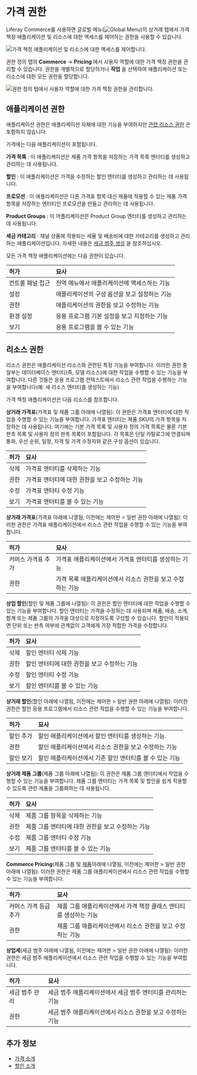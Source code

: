 # 가격 권한

Liferay Commerce를 사용하면 글로벌 메뉴(![Global Menu](../../images/icon-applications-menu.png))의 상거래 탭에서 가격 책정 애플리케이션 및 리소스에 대한 액세스를 제어하는 권한을 사용할 수 있습니다.

![가격 책정 애플리케이션 및 리소스에 대한 액세스를 제어합니다.](./pricing-permissions/images/01.png)

권한 정의 탭의 **Commerce** &rarr; **Pricing** 에서 사용자 역할에 대한 가격 책정 권한을 관리할 수 있습니다. 권한을 개별적으로 할당하거나 **작업** 을 선택하여 애플리케이션 또는 리소스에 대한 모든 권한을 할당합니다.

![권한 정의 탭에서 사용자 역할에 대한 가격 책정 권한을 관리합니다.](./pricing-permissions/images/02.png)

## 애플리케이션 권한

애플리케이션 권한은 애플리케이션 자체에 대한 기능을 부여하지만 [관련 리소스 권한](#resource-permissions) 은 포함하지 않습니다.

가격에는 다음 애플리케이션이 포함됩니다.

**가격 목록** : 이 애플리케이션은 제품 가격 항목을 저장하는 가격 목록 엔터티를 생성하고 관리하는 데 사용됩니다.

**할인** : 이 애플리케이션은 가격을 수정하는 할인 엔터티를 생성하고 관리하는 데 사용됩니다.

**프로모션** : 이 애플리케이션은 다른 가격표 항목 대신 제품에 적용할 수 있는 제품 가격 항목을 저장하는 엔터티인 프로모션을 만들고 관리하는 데 사용됩니다.

**Product Groups** : 이 어플리케이션은 Product Group 엔터티를 생성하고 관리하는데 사용됩니다.

**세금 카테고리** : 채널 상품에 적용되는 세율 및 배송비에 대한 카테고리를 생성하고 관리하는 애플리케이션입니다. 자세한 내용은 [세금 범주 생성](../../pricing/configuring-taxes/creating-tax-categories.md) 을 참조하십시오.

모든 가격 책정 애플리케이션에는 다음 권한이 있습니다.

| 허가        | 묘사                        |
|:--------- |:------------------------- |
| 컨트롤 패널 접근 | 전역 메뉴에서 애플리케이션에 액세스하는 기능  |
| 설정        | 애플리케이션의 구성 옵션을 보고 설정하는 기능 |
| 권한        | 애플리케이션의 권한을 보고 수정하는 기능    |
| 환경 설정     | 응용 프로그램 기본 설정을 보고 지정하는 기능 |
| 보기        | 응용 프로그램을 볼 수 있는 기능        |

## 리소스 권한

리소스 권한은 애플리케이션 리소스와 관련된 특정 기능을 부여합니다. 이러한 권한 중 일부는 데이터베이스 엔터티(즉, 모델 리소스)에 대한 작업을 수행할 수 있는 기능을 부여합니다. 다른 것들은 응용 프로그램 컨텍스트에서 리소스 관련 작업을 수행하는 기능을 부여합니다(예: 새 리소스 엔터티를 생성하는 기능).

가격 책정 애플리케이션은 다음 리소스를 참조합니다.

**상거래 가격표**(가격표 및 제품 그룹 아래에 나열됨): 이 권한은 가격표 엔터티에 대한 작업을 수행할 수 있는 기능을 부여합니다. 가격표 엔터티는 제품 SKU의 가격 항목을 저장하는 데 사용됩니다. 여기에는 기본 가격 목록 및 사용자 정의 가격 목록은 물론 기본 판촉 목록 및 사용자 정의 판촉 목록이 포함됩니다. 각 목록은 단일 카탈로그에 연결되며 통화, 우선 순위, 일정, 자격 및 가격 수정자와 같은 구성 옵션이 있습니다.

| 허가 | 묘사                         |
|:-- |:-------------------------- |
| 삭제 | 가격표 엔터티를 삭제하는 기능           |
| 권한 | 가격표 엔터티에 대한 권한을 보고 수정하는 기능 |
| 수정 | 가격표 엔터티 수정 기능              |
| 보기 | 가격표 엔터티를 볼 수 있는 기능         |

**상거래 가격표**(가격표 아래에 나열됨, 이전에는 제어판 > 일반 권한 아래에 나열됨): 이러한 권한은 가격표 애플리케이션에서 리소스 관련 작업을 수행할 수 있는 기능을 부여합니다.

| 허가         | 묘사                                |
|:---------- |:--------------------------------- |
| 커머스 가격표 추가 | 가격표 애플리케이션에서 가격표 엔터티를 생성하는 기능     |
| 권한         | 가격 목록 애플리케이션에서 리소스 권한을 보고 수정하는 기능 |

**상업 할인**(할인 및 제품 그룹에 나열됨): 이 권한은 할인 엔터티에 대한 작업을 수행할 수 있는 기능을 부여합니다. 할인 엔터티는 가격을 수정하는 데 사용되며 제품, 배송, 소계, 합계 또는 제품 그룹의 가격을 대상으로 지정하도록 구성할 수 있습니다. 할인이 적용되면 단위 또는 판촉 여부에 관계없이 고객에게 가장 적합한 가격을 수정합니다.

| 허가 | 묘사                        |
|:-- |:------------------------- |
| 삭제 | 할인 엔터티 삭제 기능              |
| 권한 | 할인 엔터티에 대한 권한을 보고 수정하는 기능 |
| 수정 | 할인 엔터티 수정 기능              |
| 보기 | 할인 엔터티를 볼 수 있는 기능         |

**상거래 할인**(할인 아래에 나열됨, 이전에는 제어판 > 일반 권한 아래에 나열됨): 이러한 권한은 할인 응용 프로그램에서 리소스 관련 작업을 수행할 수 있는 기능을 부여합니다.

| 허가    | 묘사                               |
|:----- |:-------------------------------- |
| 할인 추가 | 할인 애플리케이션에서 할인 엔터티를 생성하는 기능.     |
| 권한    | 할인 애플리케이션에서 리소스 권한을 보고 수정하는 기능   |
| 할인 보기 | 할인 애플리케이션에서 기존 할인 엔터티를 볼 수 있는 기능 |

**상거래 제품 그룹**(제품 그룹 아래에 나열됨): 이 권한은 제품 그룹 엔터티에서 작업을 수행할 수 있는 기능을 부여합니다. 제품 그룹 엔터티는 가격 목록 및 할인을 쉽게 적용할 수 있도록 관련 제품을 그룹화하는 데 사용됩니다.

| 허가 | 묘사                           |
|:-- |:---------------------------- |
| 삭제 | 제품 그룹 항목을 삭제하는 기능            |
| 권한 | 제품 그룹 엔터티에 대한 권한을 보고 수정하는 기능 |
| 수정 | 제품 그룹 엔터티 수정 기능              |
| 보기 | 제품 그룹 엔터티를 볼 수 있는 기능         |

**Commerce Pricing**(제품 그룹 및 [제품](./product-management-permissions.md)아래에 나열됨, 이전에는 제어판 > 일반 권한 아래에 나열됨): 이러한 권한은 제품 그룹 애플리케이션에서 리소스 관련 작업을 수행할 수 있는 기능을 부여합니다.

| 허가           | 묘사                                    |
|:------------ |:------------------------------------- |
| 커머스 가격 등급 추가 | 제품 그룹 애플리케이션에서 가격 책정 클래스 엔티티를 생성하는 기능 |
| 권한           | 제품 그룹 애플리케이션에서 리소스 권한을 보고 수정하는 기능     |

**상업세**(세금 범주 아래에 나열됨, 이전에는 제어판 > 일반 권한 아래에 나열됨): 이러한 권한은 세금 범주 애플리케이션에서 리소스 관련 작업을 수행할 수 있는 기능을 부여합니다.

| 허가       | 묘사                                |
|:-------- |:--------------------------------- |
| 세금 범주 관리 | 세금 범주 애플리케이션에서 세금 범주 엔터티를 관리하는 기능 |
| 권한       | 세금 범주 애플리케이션에서 리소스 권한을 보고 수정하는 기능 |

## 추가 정보

* [가격 소개](../../pricing/introduction-to-pricing.md)
* [할인 소개](../../pricing/promoting-products/introduction-to-discounts.md)
